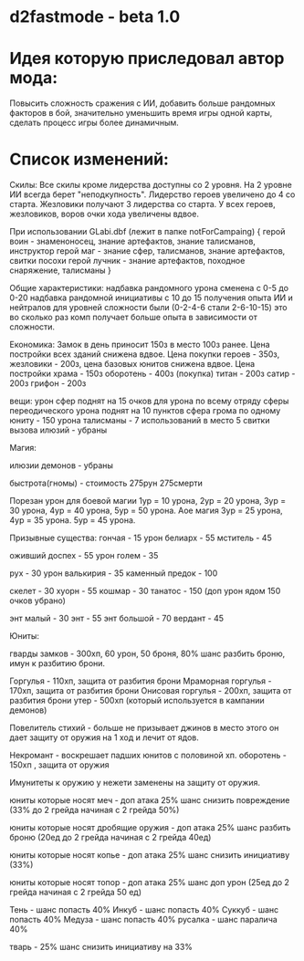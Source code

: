 # d2fastmode - beta 1.0

# Идея которую приследовал автор мода:
Повысить сложность сражения с ИИ, добавить больше рандомных факторов в бой, значительно уменьшить время игры одной карты, сделать процесс игры более динамичным.

# Список изменений:

Скилы:
Все скилы кроме лидерства доступны со 2 уровня.
На 2 уровне ИИ всегда берет "неподкупность".
Лидерство героев увеличено до 4 со старта.
Жезловики получают 3 лидерства со старта.
У всех героев, жезловиков, воров очки хода увеличены вдвое.

При использовании GLabi.dbf (лежит в папке notForCampaing)
{
герой воин - знаменоносец, знание артефактов, знание талисманов, инструктор
герой маг - знание сфер, талисманов, знание артефактов, свитки посохи
герой лучник - знание артефактов, походное снаряжение, талисманы
}

Общие характеристики:
надбавка рандомного урона сменена с 0-5 до 0-20
надбавка рандомной инициативы с 10 до 15
получения опыта ИИ и нейтралов для уровней сложности были (0-2-4-6 стали 2-6-10-15) это во сколько раз комп получает больше опыта в зависимости от сложности.

Економика:
Замок в день приносит 150з в место 100з ранее.
Цена постройки всех зданий снижена вдвое.
Цена покупки героев - 350з, жезловики - 200з, цена базовых юнитов снижена вдвое.
Цена постройки храма - 150з
оборотень - 400з (покупка)
титан - 200з
сатир - 200з
грифон - 200з

вещи:
урон сфер поднят на 15 очков для урона по всему отряду
сферы переодического урона поднят на 10 пунктов
сфера грома по одному юниту - 150 урона
талисманы - 7 использований в место 5
свитки вызова илюзий - убраны

Магия:

илюзии демонов - убраны

быстрота(гномы) - стоимость 275рун 275смерти

Порезан урон для боевой магии 1ур = 10 урона, 2ур = 20 урона, 3ур = 30 урона, 4ур = 40 урона, 5ур = 50 урона.
Аое магия 3ур = 25 урона, 4ур = 35 урона. 5ур = 45 урона.

Призывные существа: 
гончая - 15 урон
белиарх - 55
мститель - 45

оживший доспех - 55 урон
голем - 35

рух - 30 урон
валькирия - 35
каменный предок - 100

скелет - 30
хуорн - 55
кошмар - 30
танатос - 150 (доп урон ядом 150 очков убрано)

энт малый - 30
энт - 55
энт большой - 70
вердант - 45

Юниты:

гварды замков - 300хп, 60 урон, 50 броня, 80% шанс разбить броню, имун к разбитию брони.

Горгулья - 110хп, защита от разбития брони
Мраморная горгулья - 170хп, защита от разбития брони
Онисовая горгулья - 200хп, защита от разбития брони
утер - 500хп (который используется в кампании демонов)

Повелитель стихий - больше не призывает джинов в место этого он дает защиту от оружия на 1 ход и лечит от ядов.

Некромант - воскрешает падших юнитов с половиной хп.
оборотень - 150хп , защита от оружия

Имунитеты к оружию у нежети заменены на защиту от оружия.

юниты которые носят меч - доп атака 25% шанс снизить повреждение (33% до 2 грейда начиная с 2 грейда 50%)

юниты которые носят дробящие оружия - доп атака 25% шанс разбить броню (20ед до 2 грейда начиная с 2 грейда 40ед)

юниты которые носят копье - доп атака 25% шанс снизить инициативу (33%)

юниты которые носят топор - доп атака 25% шанс доп урон (25ед до 2 грейда начиная с 2 грейда 50 ед)

Тень - шанс попасть 40%
Инкуб - шанс попасть 40%
Суккуб - шанс попасть 40%
Медуза - шанс попасть 40%
русалка - шанс паралича 40%

тварь - 25% шанс снизить инициативу на 33%


